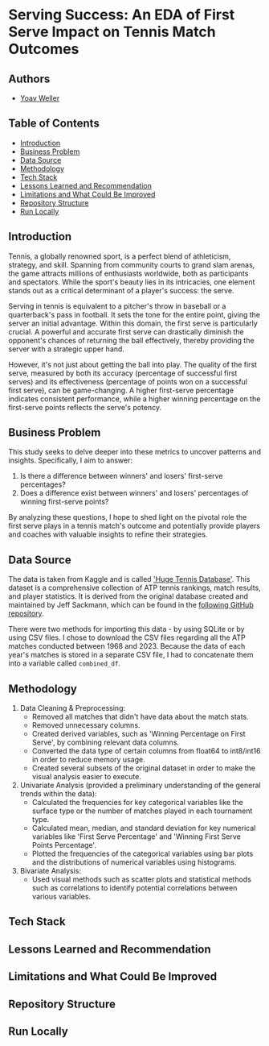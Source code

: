 # Serving Success: An EDA of First Serve Impact on Tennis Match Outcomes
## Authors
* [Yoav Weller](https://github.com/YoavWeller)
## Table of Contents
* [Introduction](https://github.com/YoavWeller/Tennis_Analysis#introduction)
* [Business Problem](https://github.com/YoavWeller/Tennis_Analysis#business-problem)
* [Data Source](https://github.com/YoavWeller/Tennis_Analysis#data-source)
* [Methodology](https://github.com/YoavWeller/Tennis_Analysis#methodology)
* [Tech Stack](https://github.com/YoavWeller/Tennis_Analysis#tech-stack)
* [Lessons Learned and Recommendation](https://github.com/YoavWeller/Tennis_Analysis#lessons-learned-and-recommendation)
* [Limitations and What Could Be Improved](https://github.com/YoavWeller/Tennis_Analysis#limitations-and-what-could-be-improved)
* [Repository Structure](https://github.com/YoavWeller/Tennis_Analysis#repository-structure)
* [Run Locally](https://github.com/YoavWeller/Tennis_Analysis#run-locally)

## Introduction
Tennis, a globally renowned sport, is a perfect blend of athleticism, strategy, and skill. Spanning from community courts to grand slam arenas, the game attracts millions of enthusiasts worldwide, both as participants and spectators. While the sport's beauty lies in its intricacies, one element stands out as a critical determinant of a player's success: the serve.

Serving in tennis is equivalent to a pitcher's throw in baseball or a quarterback's pass in football. It sets the tone for the entire point, giving the server an initial advantage. Within this domain, the first serve is particularly crucial. A powerful and accurate first serve can drastically diminish the opponent's chances of returning the ball effectively, thereby providing the server with a strategic upper hand.

However, it's not just about getting the ball into play. The quality of the first serve, measured by both its accuracy (percentage of successful first serves) and its effectiveness (percentage of points won on a successful first serve), can be game-changing. A higher first-serve percentage indicates consistent performance, while a higher winning percentage on the first-serve points reflects the serve's potency.

## Business Problem
This study seeks to delve deeper into these metrics to uncover patterns and insights. Specifically, I aim to answer:

1. Is there a difference between winners' and losers' first-serve percentages?
2. Does a difference exist between winners' and losers' percentages of winning first-serve points?

By analyzing these questions, I hope to shed light on the pivotal role the first serve plays in a tennis match's outcome and potentially provide players and coaches with valuable insights to refine their strategies.

## Data Source
The data is taken from Kaggle and is called ['Huge Tennis Database'](https://www.kaggle.com/datasets/guillemservera/tennis). This dataset is a comprehensive collection of ATP tennis rankings, match results, and player statistics. It is derived from the original database created and maintained by Jeff Sackmann, which can be found in the [following GitHub repository](https://github.com/JeffSackmann/tennis_atp).

There were two methods for importing this data - by using SQLite or by using CSV files. I chose to download the CSV files regarding all the ATP matches conducted between 1968 and 2023. Because the data of each year's matches is stored in a separate CSV file, I had to concatenate them into a variable called `combined_df`.

## Methodology
1. Data Cleaning & Preprocessing:
   * Removed all matches that didn't have data about the match stats.
   * Removed unnecessary columns.
   * Created derived variables, such as 'Winning Percentage on First Serve', by combining relevant data columns.
   * Converted the data type of certain columns from float64 to int8/int16 in order to reduce memory usage.
   * Created several subsets of the original dataset in order to make the visual analysis easier to execute.
2. Univariate Analysis (provided a preliminary understanding of the general trends within the data):
   * Calculated the frequencies for key categorical variables like the surface type or the number of matches played in each tournament type.
   * Calculated mean, median, and standard deviation for key numerical variables like 'First Serve Percentage' and 'Winning First Serve Points Percentage'.
   * Plotted the frequencies of the categorical variables using bar plots and the distributions of numerical variables using histograms.
3. Bivariate Analysis:
   * Used visual methods such as scatter plots and statistical methods such as correlations to identify potential correlations between various variables.

## Tech Stack

## Lessons Learned and Recommendation

## Limitations and What Could Be Improved

## Repository Structure

## Run Locally
